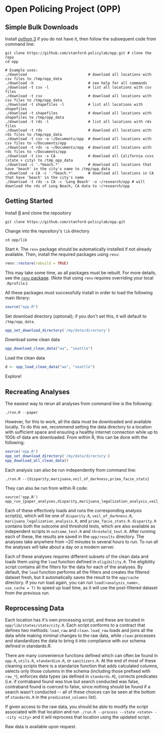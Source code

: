 # Open Policing Project (OPP)

## Simple Bulk Downloads
Install [python 3](https://www.python.org/downloads/) if you do not have it,
then follow the subsequent code from command line:
```
git clone https://github.com/stanford-policylab/opp.git # clone the repo
cd opp

# Example uses:
./download                            # download all locations with csv files to /tmp/opp_data
./download -h                         # see help for all commands
./download -t csv -l                  # list all locations with csv files
./download -t csv                     # download all locations with csv files to /tmp/opp_data
./download -t shapefiles -l           # list all locations with shapefiles
./download -t shapefiles              # download all locations with shapefiles to /tmp/opp_data
./download -t rds -l                  # list all locations with rds files
./download -t rds                     # download all locations with rds files to /tmp/opp_data
./download -t csv -o ~/Documents/opp  # download all locations with csv files to ~/Documents/opp
./download -t rds -o ~/Documents/opp  # download all locations with rds files to ~/Documents/opp
./download -t csv -s CA               # download all California csvs (state + city) to /tmp_opp_data
./download -c '.*beach.*'             # download all locations that have 'beach' in the city's name to /tmp/opp_data
./download -s CA -c '.*beach.*'       # download all locations in CA that have 'beach' in the city's name
./download -t rds -s CA -c 'Long Beach' -o ~/research/opp # will download the rds of Long Beach, CA data to ~/research/opp
```

## Getting Started
Install [R](https://www.r-project.org/) and clone the repository
```
git clone https://github.com/stanford-policylab/opp.git
```
Change into the repository's `lib` directory
```
cd opp/lib
```
Start `R`. The `renv` package should be automatically installed if not already
available. Then, install the required packages using `renv`:
```R
renv::restore(rebuild = TRUE)
```
This may take some time, as all packages must be rebuilt. For more details, see
the [`renv`
package](https://rstudio.github.io/renv/articles/collaborating.html). (Note
that using `renv` requires overriding your local `.Rprofile`.)

All these packages must successfully install in order to load the following
main library:
```R
source("opp.R")
```
Set download directory (optional); if you don't set this, it will default to
`/tmp/opp_data`.
```R
opp_set_download_directory('/my/data/directory')
```
Download some clean data
```R
opp_download_clean_data("wa", "seattle")
```
Load the clean data
```R
d <- opp_load_clean_data("wa", "seattle")
```
Explore!

## Recreating Analyses

The easiest way to rerun all analyses from command line is the following:
```
./run.R --paper
```
However, for this to work, all the data must be downloaded and available
locally. To do this we, recommend setting the data directory to a location with
sufficient space and ensuring a healthy internet connection while up to 10Gb
of data are downloaded. From within R, this can be done with the following:
```R
source('opp.R')
opp_set_download_directory('/my/data/directory')
opp_download_all_clean_data()
```

Each analysis can also be run independently from command line:
```
./run.R --{disparity,marijuana,veil_of_darkness,prima_facie_stats}
```
They can also be run from within R code:
```
source('opp.R')
opp_run_{paper_analyses,disparity,marijuana_legalization_analysis,veil_of_darkness,prima_facie_stats}
```
Each of these effectively loads and runs the corresponding analysis script(s),
which will be one of `disparity.R`, `veil_of_darkness.R`,
`marijuana_legalization_analysis.R`, and `prima_facie_stats.R`. `disparity.R`
contains both the outcome and threshold tests, which are also available as
independent scripts in `outcome_test.R` and `threshold_test.R`. After running
each of these, the results are saved in the `opp/results` directory. The
analyses take anywhere from ~20 minutes to several hours to run. To run all the
analyses will take about a day on a modern server.

Each of these analyses requires different subsets of the clean data and loads
them using the `load` function defined in `eligibility.R`. The eligibility
script contains all the filters for the data for each of the analyses. By
default, the `load` function performs all the filters and creates the filtered
dataset fresh, but it automatically saves the result to the `opp/cache`
directory. If you run load again, you can run `load(<analysis_name>, use_cache
= T)` to speed up load time, as it will use the post-filtered dataset from the
previous run.

## Reprocessing Data
Each location has it's own processing script, and these are located in
`opp/lib/states/state/city.R`. Each script conforms to a contract that
defines two methods: `load_raw` and `clean`. `load_raw` loads and joins all the data
while making minimal changes to the raw data, while `clean` processes and
standardizes the data to bring it into compliance with our schema defined in
standards.R.

There are many convenience functions defined which can often be
found in `opp.R`, `utils.R`, `standardize.R`, or `sanitizers.R`. At the end of most of
these cleaning scripts there is a standarize function that adds calculated
columns, selects only those columns in the schema (including those prefixed
with `raw_*`), enforces data types (as defined in `standards.R`), corrects
predicates (i.e. if contraband found was true but search conducted was false,
contraband found is coerced to false, since nothing should be found if a search
wasn't conducted -- all of these choices can be seen at the bottom of
`standards.R` in the `predicated_columns` list).

If given access to the raw data, you should be able to modify the script
associated with that location and run `./run.R --process --state <state> --city
<city>` and it will reprocess that location using the updated script.

Raw data is available upon request.
